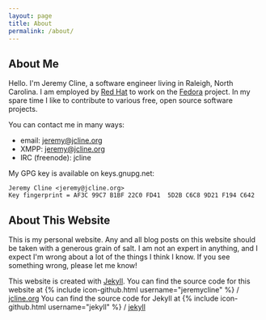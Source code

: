 ```yaml
---
layout: page
title: About
permalink: /about/
---
```


About Me
--------

Hello. I'm Jeremy Cline, a software engineer living in Raleigh, North Carolina.
I am employed by [Red Hat](https://www.redhat.com/) to work on the
[Fedora](https://getfedora.org/) project. In my spare time I like to contribute
to various free, open source software projects.

You can contact me in many ways:

* email: jeremy@jcline.org
* XMPP: jeremy@jcline.org
* IRC (freenode): jcline

My GPG key is available on keys.gnupg.net:

```
Jeremy Cline <jeremy@jcline.org>
Key fingerprint = AF3C 99C7 B1BF 22C0 FD41  5D2B C6C8 9D21 F194 C642
```


About This Website
------------------

This is my personal website. Any and all blog posts on this website should be
taken with a generous grain of salt. I am not an expert in anything, and I
expect I'm wrong about a lot of the things I think I know. If you see something
wrong, please let me know!

This website is created with [Jekyll](https://jekyllrb.com).
You can find the source code for this website at
{% include icon-github.html username="jeremycline" %} /
[jcline.org](https://github.com/jeremycline/jcline.org)
You can find the source code for Jekyll at
{% include icon-github.html username="jekyll" %} /
[jekyll](https://github.com/jekyll/jekyll)
